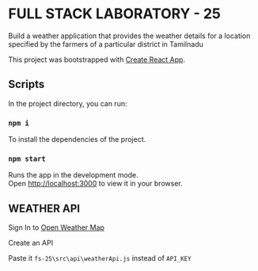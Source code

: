 # FULL STACK LABORATORY - 25

Build a weather application that provides the weather details for a location specified by the farmers of a particular district in Tamilnadu

This project was bootstrapped with [Create React App](https://github.com/facebook/create-react-app).

## Scripts

In the project directory, you can run:

### `npm i`

To install the dependencies of the project.

### `npm start`

Runs the app in the development mode.\
Open [http://localhost:3000](http://localhost:3000) to view it in your browser.

## WEATHER API

Sign In to [Open Weather Map](https://openweathermap.org/)

Create an API

Paste it `fs-25\src\api\weatherApi.js` instead of `API_KEY`
